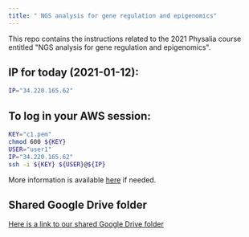```yaml
---
title: " NGS analysis for gene regulation and epigenomics"
---
```


This repo contains the instructions related to the 2021 Physalia course entitled "NGS analysis for gene regulation and epigenomics". 

## IP for today (2021-01-12): 

```sh
IP="34.220.165.62"
```

## To log in your AWS session: 

```sh
KEY="c1.pem"
chmod 600 ${KEY}
USER="user1"
IP="34.220.165.62"
ssh -i ${KEY} ${USER}@${IP}
```

More information is available [here](/{{<myPackageUrl>}}how_to_load_in_aws/#connect-to-pre-configured-aws-machine) if needed. 

## Shared Google Drive folder

[Here is a link to our shared Google Drive folder](https://drive.google.com/drive/folders/1VCCpKMB7P0Hf5Th8tKGy6LyqCOK_0Owv?usp=sharing)  
